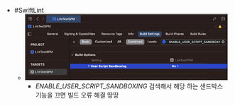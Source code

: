 - #SwiftLint
	- ![스크린샷 2023-09-20 오전 11.31.24.png](../assets/스크린샷_2023-09-20_오전_11.31.24_1695177086249_0.png)
		- *ENABLE_USER_SCRIPT_SANDBOXING* 검색해서 해당 하는 샌드박스 기능을 끄면 빌드 오류 해결 땅땅